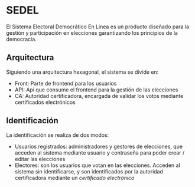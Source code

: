# SEDEL

El Sistema Electoral Democrático En Linea es un producto diseñado para la gestión y participación en elecciones garantizando los principios de la democracia.

## Arquitectura

Siguiendo una arquitectura hexagonal, el sistema se divide en:
- Front: Parte de frontend para los usuarios
- API: Api que consume el frontend para la gestión de las elecciones
- CA: Autoridad certificadora, encargada de validar los votos mediante certificados electrónicos

## Identificación

La identificación se realiza de dos modos: 
- Usuarios registrados: administradores y gestores de elecciones, que acceden al sistema mediante usuario y contraseña para poder crear / editar las elecciones
- Electores: son los usuarios que votan en las elecciones. Acceden al sistema sin identificarse, y son identificados por la autoridad certificadora mediante un *certificado electrónico*
